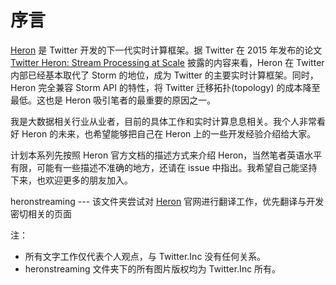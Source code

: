 # 序言

[Heron](http://twitter.github.io/heron/) 是 Twitter 开发的下一代实时计算框架。据 Twitter 在 2015 年发布的论文 [Twitter Heron: Stream Processing at Scale](http://dl.acm.org/citation.cfm?id=2742788) 披露的内容来看，Heron 在 Twitter 内部已经基本取代了 Storm 的地位，成为 Twitter 的主要实时计算框架。同时，Heron 完全兼容 Storm API 的特性，将 Twitter 迁移拓扑(topology) 的成本降至最低。这也是 Heron 吸引笔者的最重要的原因之一。

我是大数据相关行业从业者，目前的具体工作和实时计算息息相关。我个人非常看好 Heron 的未来，也希望能够把自己在 Heron 上的一些开发经验介绍给大家。

计划本系列先按照 Heron 官方文档的描述方式来介绍 Heron，当然笔者英语水平有限，可能有一些描述不准确的地方，还请在 issue 中指出。我希望自己能坚持下来，也欢迎更多的朋友加入。

heronstreaming --- 该文件夹尝试对 [Heron](http://twitter.github.io/heron/) 官网进行翻译工作，优先翻译与开发密切相关的页面

注：

 * 所有文字工作仅代表个人观点，与 Twitter.Inc 没有任何关系。
 * heronstreaming 文件夹下的所有图片版权均为 Twitter.Inc 所有。
